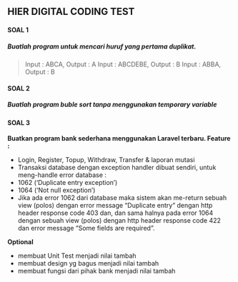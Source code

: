 ## HIER DIGITAL CODING TEST

#### SOAL 1
##### Buatlah program untuk mencari huruf yang pertama duplikat. 
> Input : ABCA, Output : A
> Input : ABCDEBE, Output : B
> Input : ABBA, Output : B

#### SOAL 2
##### Buatlah program buble sort tanpa menggunakan temporary variable

#### SOAL 3

**Buatkan program bank sederhana menggunakan Laravel terbaru. Feature  :**
- Login, Register, Topup,  Withdraw, Transfer & laporan mutasi
- Transaksi database dengan exception handler dibuat sendiri, untuk meng-handle error database :
- 1062 (‘Duplicate entry exception’)
- 1064 (‘Not null exception’)
- Jika ada error 1062 dari database maka sistem akan me-return sebuah view (polos) dengan error message “Duplicate entry” dengan http header response code 403 dan, dan sama halnya pada error 1064 dengan sebuah view (polos) dengan http header response code 422 dan error message “Some fields are required”.

**Optional**
- membuat Unit Test menjadi nilai tambah
- membuat design yg bagus menjadi nilai tambah
- membuat fungsi dari pihak bank menjadi nilai tambah



